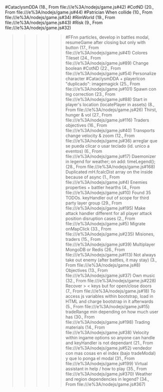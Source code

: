 #CataclysmDDA (18., From file:///e%3A/nodejs/game.js#42)
#CotND (20., From file:///e%3A/nodejs/game.js#44)
#Patrician When collide (10., From file:///e%3A/nodejs/game.js#34)
#RimWorld (19., From file:///e%3A/nodejs/game.js#43)
#Risk (9., From file:///e%3A/nodejs/game.js#32)
>>>>> #FFnn particles, develop in battles modal, resumeGame after closing but only with button (17., From file:///e%3A/nodejs/game.js#41)
>>>>> Colores Tileset (24., From file:///e%3A/nodejs/game.js#89)
> Change boolean #CotND (22., From file:///e%3A/nodejs/game.js#54)
> Personalize character #CataclysmDDA + playerIcon "duplicado": imagemagick (25., From file:///e%3A/nodejs/game.js#101)
> Spawn con lng correction (23., From file:///e%3A/nodejs/game.js#88)
> Start in player's location (locatePlayer in assets) (8., From file:///e%3A/nodejs/game.js#26)
> Thirst, hunger & vol (27., From file:///e%3A/nodejs/game.js#116)
> Traders objectives (16., From file:///e%3A/nodejs/game.js#40)
> Transports change velocity & zoom (12., From file:///e%3A/nodejs/game.js#36)
arreglar que se pueda clicar o usar teclado (id. unico a eventos) (6., From file:///e%3A/nodejs/game.js#17)
Daemonizer in legend for weather; on add: timeLegend(); (28., From file:///e%3A/nodejs/game.js#168)
Duplicated mH.fcalcDist array on the inside because of async (1., From file:///e%3A/nodejs/game.js#4)
Enemies properties + battler hearths (4., From file:///e%3A/nodejs/game.js#10)
Found 35 TODOs.
keyHandler out of scope for third party layer group (29., From file:///e%3A/nodejs/game.js#195)
Make attack handler different for all player attack position disruption cases (2., From file:///e%3A/nodejs/game.js#5)
Migrate onMapClick (33., From file:///e%3A/nodejs/game.js#235)
Misiones, traders (15., From file:///e%3A/nodejs/game.js#39)
Multiplayer MongoDB or Redis (26., From file:///e%3A/nodejs/game.js#113)
Not always take out enemy (after battles, it may stay) (3., From file:///e%3A/nodejs/game.js#8)
Objectives (13., From file:///e%3A/nodejs/game.js#37)
Own music (32., From file:///e%3A/nodejs/game.js#228)
Recover > < keys but for open/close doors (7., From file:///e%3A/nodejs/game.js#18)
To access js variables within bootstrap, load in HTML and charge bootstrap in it afterwards (5., From file:///e%3A/nodejs/game.js#15)
tradeRange min depending on how much user has (30., From file:///e%3A/nodejs/game.js#198)
Trading materials (14., From file:///e%3A/nodejs/game.js#38)
Velocity within ingame options so anyone can handle and keyHandler is not dependant (21., From file:///e%3A/nodejs/game.js#52)
vendedor con mas cosas en el index (bajo tradeModal) y que lo ponga el modal (31., From file:///e%3A/nodejs/game.js#199)
Virtual assistant in help / how to play (35., From file:///e%3A/nodejs/game.js#370)
Weather and region dependencies in legend? (34., From file:///e%3A/nodejs/game.js#367)
